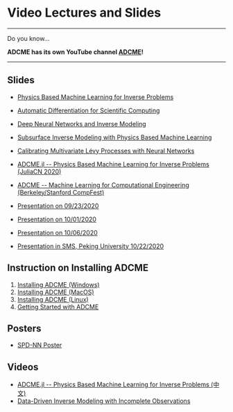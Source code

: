 # Video Lectures and Slides 

---

Do you know...

**ADCME has its own YouTube channel [ADCME](https://www.youtube.com/channel/UCeaZFluNatYpkIYcq2TTklw)!**

---

## Slides

* [Physics Based Machine Learning for Inverse Problems](https://kailaix.github.io/ADCMESlides/ADCME.pdf)

* [Automatic Differentiation for Scientific Computing](https://kailaix.github.io/ADCMESlides/AD.pdf)

* [Deep Neural Networks and Inverse Modeling](https://kailaix.github.io/ADCMESlides/Inverse.pdf)

* [Subsurface Inverse Modeling with Physics Based Machine Learning](https://kailaix.github.io/ADCMESlides/Subsurface.pdf)

* [Calibrating Multivariate Lévy Processes with Neural Networks](https://kailaix.github.io/ADCMESlides/MSML2020.pdf)

* [ADCME.jl -- Physics Based Machine Learning for Inverse Problems (JuliaCN 2020)](https://kailaix.github.io/ADCMESlides/JuliaConference2020_08_21.pdf)

* [ADCME -- Machine Learning for Computational Engineering (Berkeley/Stanford CompFest)](https://kailaix.github.io/ADCMESlides/CompFest2020.pdf)

* [Presentation on 09/23/2020](https://kailaix.github.io/ADCMESlides/InversePoreFlow2020_09_23.pdf)

* [Presentation on 10/01/2020](https://kailaix.github.io/ADCMESlides/2020_10_01.pdf)

* [Presentation on 10/06/2020](https://kailaix.github.io/ADCMESlides/2020_10_06.pdf)

* [Presentation in SMS, Peking University 10/22/2020](https://kailaix.github.io/ADCMESlides/2020_10_22.pdf)

## Instruction on Installing ADCME 

1. [Installing ADCME (Windows)](https://www.youtube.com/watch?v=Vsc_dpyOD6k)
2. [Installing ADCME (MacOS)](https://youtu.be/nz1g-f-1s9Y)
3. [Installing ADCME (Linux)](https://youtu.be/fH0QrqgzUeo)
4. [Getting Started with ADCME](https://youtu.be/ZQyczBYZjQw)



## Posters


* [SPD-NN Poster](https://kailaix.github.io/ADCMESlides/NNFEM_poster.pdf)

## Videos
* [ADCME.jl -- Physics Based Machine Learning for Inverse Problems (中文)](https://www.bilibili.com/video/BV1va4y177fe)
* [Data-Driven Inverse Modeling with Incomplete Observations](https://www.youtube.com/watch?v=0r9qekmZGqk&t=480s)

